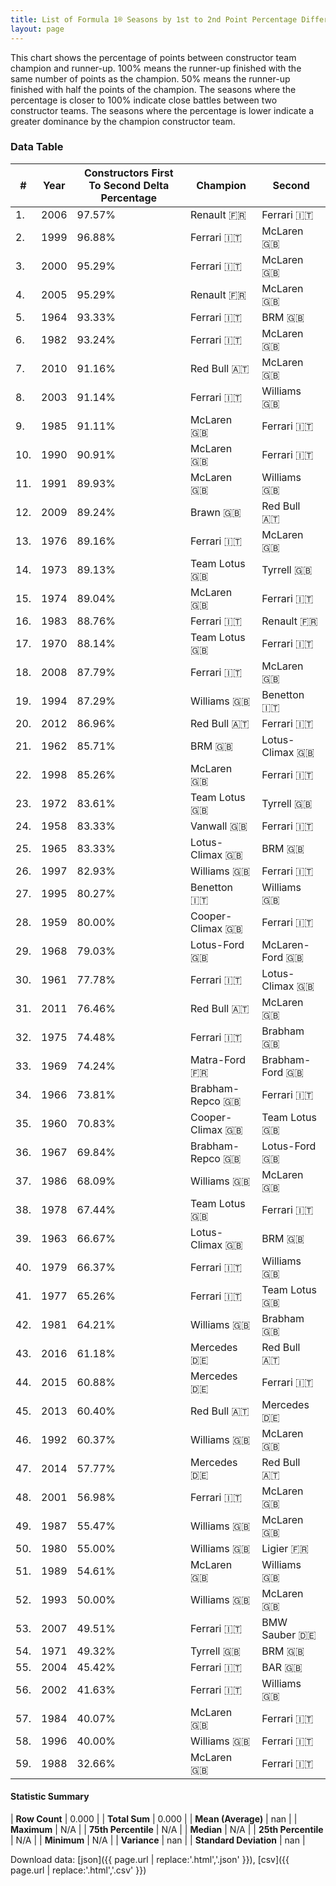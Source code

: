 ```yaml
---
title: List of Formula 1® Seasons by 1st to 2nd Point Percentage Difference in Constructor's Championship
layout: page
---
```


<canvas id="chart" width="400" height="180"></canvas>
<script>
var data = {
    "datasets": [
        {
            "backgroundColor": [
                "#f3a935",
                "#f3a935",
                "#f3a935",
                "#f3a935",
                "#f3a935",
                "#f3a935",
                "#f3a935",
                "#f3a935",
                "#f3a935",
                "#f3a935",
                "#f3a935",
                "#f3a935",
                "#f3a935",
                "#f3a935",
                "#f3a935",
                "#f3a935",
                "#f3a935",
                "#f3a935",
                "#f3a935",
                "#f3a935",
                "#f3a935",
                "#f3a935",
                "#f3a935",
                "#f3a935",
                "#f3a935",
                "#f3a935",
                "#f3a935",
                "#f3a935",
                "#f3a935",
                "#f3a935",
                "#f3a935",
                "#f3a935",
                "#f3a935",
                "#f3a935",
                "#f3a935",
                "#f3a935",
                "#f3a935",
                "#f3a935",
                "#f3a935",
                "#f3a935",
                "#f3a935",
                "#f3a935",
                "#f3a935",
                "#f3a935",
                "#f3a935",
                "#f3a935",
                "#f3a935",
                "#f3a935",
                "#f3a935",
                "#f3a935",
                "#f3a935",
                "#f3a935",
                "#f3a935",
                "#f3a935",
                "#f3a935",
                "#f3a935",
                "#f3a935",
                "#f3a935",
                "#f3a935"
            ],
            "borderColor": [
                "#f68639",
                "#f68639",
                "#f68639",
                "#f68639",
                "#f68639",
                "#f68639",
                "#f68639",
                "#f68639",
                "#f68639",
                "#f68639",
                "#f68639",
                "#f68639",
                "#f68639",
                "#f68639",
                "#f68639",
                "#f68639",
                "#f68639",
                "#f68639",
                "#f68639",
                "#f68639",
                "#f68639",
                "#f68639",
                "#f68639",
                "#f68639",
                "#f68639",
                "#f68639",
                "#f68639",
                "#f68639",
                "#f68639",
                "#f68639",
                "#f68639",
                "#f68639",
                "#f68639",
                "#f68639",
                "#f68639",
                "#f68639",
                "#f68639",
                "#f68639",
                "#f68639",
                "#f68639",
                "#f68639",
                "#f68639",
                "#f68639",
                "#f68639",
                "#f68639",
                "#f68639",
                "#f68639",
                "#f68639",
                "#f68639",
                "#f68639",
                "#f68639",
                "#f68639",
                "#f68639",
                "#f68639",
                "#f68639",
                "#f68639",
                "#f68639",
                "#f68639",
                "#f68639"
            ],
            "borderWidth": 1,
            "data": [
                97.57,
                96.88,
                95.29,
                95.29,
                93.33,
                93.24,
                91.16,
                91.14,
                91.11,
                90.91,
                89.93,
                89.24,
                89.16,
                89.13,
                89.04,
                88.76,
                88.14,
                87.79,
                87.29,
                86.96,
                85.71,
                85.26,
                83.61,
                83.33,
                83.33,
                82.93,
                80.27,
                80.0,
                79.03,
                77.78,
                76.46,
                74.48,
                74.24,
                73.81,
                70.83,
                69.84,
                68.09,
                67.44,
                66.67,
                66.37,
                65.26,
                64.21,
                61.18,
                60.88,
                60.4,
                60.37,
                57.77,
                56.98,
                55.47,
                55.0,
                54.61,
                50.0,
                49.51,
                49.32,
                45.42,
                41.63,
                40.07,
                40.0,
                32.66
            ],
            "label": "Constructors First To Second Delta Percentage"
        }
    ],
    "labels": [
        "2006",
        "1999",
        "2000",
        "2005",
        "1964",
        "1982",
        "2010",
        "2003",
        "1985",
        "1990",
        "1991",
        "2009",
        "1976",
        "1973",
        "1974",
        "1983",
        "1970",
        "2008",
        "1994",
        "2012",
        "1962",
        "1998",
        "1972",
        "1958",
        "1965",
        "1997",
        "1995",
        "1959",
        "1968",
        "1961",
        "2011",
        "1975",
        "1969",
        "1966",
        "1960",
        "1967",
        "1986",
        "1978",
        "1963",
        "1979",
        "1977",
        "1981",
        "2016",
        "2015",
        "2013",
        "1992",
        "2014",
        "2001",
        "1987",
        "1980",
        "1989",
        "1993",
        "2007",
        "1971",
        "2004",
        "2002",
        "1984",
        "1996",
        "1988"
    ]
};
var options = {
  legend: {
    display: false
  },
  scales: {
    xAxes: [{
      ticks: {
        beginAtZero: true,
        maxRotation: 180,
        display: window.innerWidth > 800
      }
    }],
    yAxes: [{
      ticks: {
        beginAtZero: true
      }
    }]
  },
  onResize: function(chart, size) {
    chart.options.scales.xAxes[0].ticks.display = size.width > 800;
  }
};
var chart = new Chart("chart", {
    data: data,
    type: 'bar',
    options: options
});
</script>

This chart shows the percentage of points between constructor team champion and runner-up. 100% means the runner-up finished with the same number of points as the champion. 50% means the runner-up finished with half the points of the champion. The seasons where the percentage is closer to 100% indicate close battles between two constructor teams. The seasons where the percentage is lower indicate a greater dominance by the champion constructor team.

### Data Table

| # | Year | Constructors First To Second Delta Percentage | Champion | Second |
|--|--|--|--|--|
| 1. | 2006 | 97.57% | Renault 🇫🇷 | Ferrari 🇮🇹 |
| 2. | 1999 | 96.88% | Ferrari 🇮🇹 | McLaren 🇬🇧 |
| 3. | 2000 | 95.29% | Ferrari 🇮🇹 | McLaren 🇬🇧 |
| 4. | 2005 | 95.29% | Renault 🇫🇷 | McLaren 🇬🇧 |
| 5. | 1964 | 93.33% | Ferrari 🇮🇹 | BRM 🇬🇧 |
| 6. | 1982 | 93.24% | Ferrari 🇮🇹 | McLaren 🇬🇧 |
| 7. | 2010 | 91.16% | Red Bull 🇦🇹 | McLaren 🇬🇧 |
| 8. | 2003 | 91.14% | Ferrari 🇮🇹 | Williams 🇬🇧 |
| 9. | 1985 | 91.11% | McLaren 🇬🇧 | Ferrari 🇮🇹 |
| 10. | 1990 | 90.91% | McLaren 🇬🇧 | Ferrari 🇮🇹 |
| 11. | 1991 | 89.93% | McLaren 🇬🇧 | Williams 🇬🇧 |
| 12. | 2009 | 89.24% | Brawn 🇬🇧 | Red Bull 🇦🇹 |
| 13. | 1976 | 89.16% | Ferrari 🇮🇹 | McLaren 🇬🇧 |
| 14. | 1973 | 89.13% | Team Lotus 🇬🇧 | Tyrrell 🇬🇧 |
| 15. | 1974 | 89.04% | McLaren 🇬🇧 | Ferrari 🇮🇹 |
| 16. | 1983 | 88.76% | Ferrari 🇮🇹 | Renault 🇫🇷 |
| 17. | 1970 | 88.14% | Team Lotus 🇬🇧 | Ferrari 🇮🇹 |
| 18. | 2008 | 87.79% | Ferrari 🇮🇹 | McLaren 🇬🇧 |
| 19. | 1994 | 87.29% | Williams 🇬🇧 | Benetton 🇮🇹 |
| 20. | 2012 | 86.96% | Red Bull 🇦🇹 | Ferrari 🇮🇹 |
| 21. | 1962 | 85.71% | BRM 🇬🇧 | Lotus-Climax 🇬🇧 |
| 22. | 1998 | 85.26% | McLaren 🇬🇧 | Ferrari 🇮🇹 |
| 23. | 1972 | 83.61% | Team Lotus 🇬🇧 | Tyrrell 🇬🇧 |
| 24. | 1958 | 83.33% | Vanwall 🇬🇧 | Ferrari 🇮🇹 |
| 25. | 1965 | 83.33% | Lotus-Climax 🇬🇧 | BRM 🇬🇧 |
| 26. | 1997 | 82.93% | Williams 🇬🇧 | Ferrari 🇮🇹 |
| 27. | 1995 | 80.27% | Benetton 🇮🇹 | Williams 🇬🇧 |
| 28. | 1959 | 80.00% | Cooper-Climax 🇬🇧 | Ferrari 🇮🇹 |
| 29. | 1968 | 79.03% | Lotus-Ford 🇬🇧 | McLaren-Ford 🇬🇧 |
| 30. | 1961 | 77.78% | Ferrari 🇮🇹 | Lotus-Climax 🇬🇧 |
| 31. | 2011 | 76.46% | Red Bull 🇦🇹 | McLaren 🇬🇧 |
| 32. | 1975 | 74.48% | Ferrari 🇮🇹 | Brabham 🇬🇧 |
| 33. | 1969 | 74.24% | Matra-Ford 🇫🇷 | Brabham-Ford 🇬🇧 |
| 34. | 1966 | 73.81% | Brabham-Repco 🇬🇧 | Ferrari 🇮🇹 |
| 35. | 1960 | 70.83% | Cooper-Climax 🇬🇧 | Team Lotus 🇬🇧 |
| 36. | 1967 | 69.84% | Brabham-Repco 🇬🇧 | Lotus-Ford 🇬🇧 |
| 37. | 1986 | 68.09% | Williams 🇬🇧 | McLaren 🇬🇧 |
| 38. | 1978 | 67.44% | Team Lotus 🇬🇧 | Ferrari 🇮🇹 |
| 39. | 1963 | 66.67% | Lotus-Climax 🇬🇧 | BRM 🇬🇧 |
| 40. | 1979 | 66.37% | Ferrari 🇮🇹 | Williams 🇬🇧 |
| 41. | 1977 | 65.26% | Ferrari 🇮🇹 | Team Lotus 🇬🇧 |
| 42. | 1981 | 64.21% | Williams 🇬🇧 | Brabham 🇬🇧 |
| 43. | 2016 | 61.18% | Mercedes 🇩🇪 | Red Bull 🇦🇹 |
| 44. | 2015 | 60.88% | Mercedes 🇩🇪 | Ferrari 🇮🇹 |
| 45. | 2013 | 60.40% | Red Bull 🇦🇹 | Mercedes 🇩🇪 |
| 46. | 1992 | 60.37% | Williams 🇬🇧 | McLaren 🇬🇧 |
| 47. | 2014 | 57.77% | Mercedes 🇩🇪 | Red Bull 🇦🇹 |
| 48. | 2001 | 56.98% | Ferrari 🇮🇹 | McLaren 🇬🇧 |
| 49. | 1987 | 55.47% | Williams 🇬🇧 | McLaren 🇬🇧 |
| 50. | 1980 | 55.00% | Williams 🇬🇧 | Ligier 🇫🇷 |
| 51. | 1989 | 54.61% | McLaren 🇬🇧 | Williams 🇬🇧 |
| 52. | 1993 | 50.00% | Williams 🇬🇧 | McLaren 🇬🇧 |
| 53. | 2007 | 49.51% | Ferrari 🇮🇹 | BMW Sauber 🇩🇪 |
| 54. | 1971 | 49.32% | Tyrrell 🇬🇧 | BRM 🇬🇧 |
| 55. | 2004 | 45.42% | Ferrari 🇮🇹 | BAR 🇬🇧 |
| 56. | 2002 | 41.63% | Ferrari 🇮🇹 | Williams 🇬🇧 |
| 57. | 1984 | 40.07% | McLaren 🇬🇧 | Ferrari 🇮🇹 |
| 58. | 1996 | 40.00% | Williams 🇬🇧 | Ferrari 🇮🇹 |
| 59. | 1988 | 32.66% | McLaren 🇬🇧 | Ferrari 🇮🇹 |

#### Statistic Summary

| **Row Count** | 0.000 |
| **Total Sum** | 0.000 |
| **Mean (Average)** | nan |
| **Maximum** | N/A |
| **75th Percentile** | N/A |
| **Median** | N/A |
| **25th Percentile** | N/A |
| **Minimum** | N/A |
| **Variance** | nan |
| **Standard Deviation** | nan |

Download data: [json]({{ page.url | replace:'.html','.json' }}), [csv]({{ page.url | replace:'.html','.csv' }})
